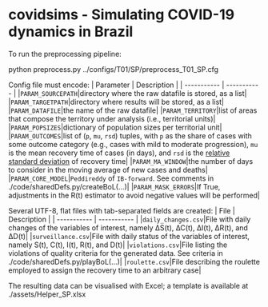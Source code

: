 # covidsims - Simulating COVID-19 dynamics in Brazil

To run the preprocessing pipeline:

python preprocess.py ../configs/T01/SP/preprocess_T01_SP.cfg

Config file must encode:
| Parameter | Description |
| ----------- | ----------- |
|`PARAM_SOURCEPATH`|directory where the raw datafile is stored, as a list|
|`PARAM_TARGETPATH`|directory where results will be stored, as a list|
|`PARAM_DATAFILE`|the name of the raw datafile|
|`PARAM_TERRITORY`|list of areas that compose the territory under analysis (i.e., territorial units)|
|`PARAM_POPSIZES`|dictionary of population sizes per territorial unit|
|`PARAM_OUTCOMES`|list of (`p`, `mu`, `rsd`) tuples, with `p` as the share of cases with some outcome category (e.g., cases with mild to moderate progression), `mu` is the mean recovery time of cases (in days), and `rsd` is the [relative standard deviation](https://en.wikipedia.org/wiki/Coefficient_of_variation) of recovery time|
|`PARAM_MA_WINDOW`|the number of days to consider in the moving average of new cases and deaths|
|`PARAM_CORE_MODEL`|`Peddireddy` of `IB-forward`. See comments in ./code/sharedDefs.py/createBoL(...)|
|`PARAM_MASK_ERRORS`|If True, adjustments in the R(t) estimator to avoid negative values will be performed|


Several UTF-8, flat files with tab-separated fields are created:
| File | Description |
| ----------- | ----------- |
|`daily_changes.csv`|File with daily changes of the variables of interest, namely ∆S(t), ∆C(t), ∆I(t), ∆R(t), and ∆D(t)|
|`surveillance.csv`|File with daily status of the variables of interest, namely S(t), C(t), I(t), R(t), and D(t)|
|`violations.csv`|File listing the violations of quality criteria for the generated data. See criteria in ./code/sharedDefs.py/playBoL(...)|
|`roulette.csv`|File describing the roulette employed to assign the recovery time to an arbitrary case|


The resulting data can be visualised with Excel; a template is available at ./assets/Helper_SP.xlsx
